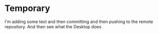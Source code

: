 # Temporary
I'm adding some text and then committing and then pushing to the remote repository. And then see
what the  Desktop does
